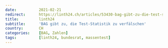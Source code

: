 ```yaml
---
date:          2021-02-21
redirect:      https://linth24.ch/articles/53430-bag-gibt-zu-die-test-statistik-zu-verfaelschen
title:         linth24
subtitle:      'BAG gibt zu, die Test-Statistik zu verfälschen'
country:       CH
categories:    [BAG, Zahlen]
tags:          [linth24, bundesrat, massentest]
---
```

